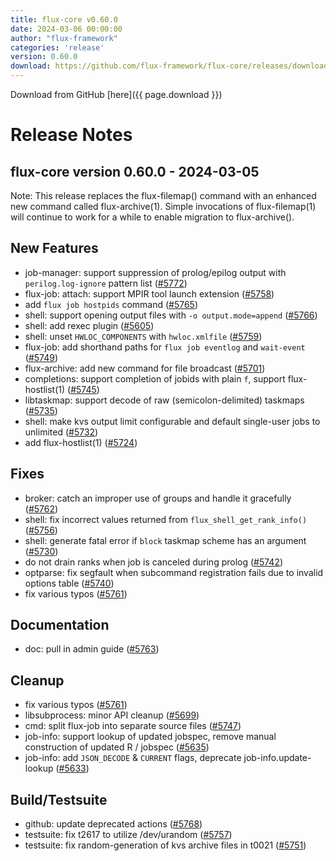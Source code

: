 ```yaml
---
title: flux-core v0.60.0
date: 2024-03-06 00:00:00
author: "flux-framework"
categories: 'release'
version: 0.60.0
download: https://github.com/flux-framework/flux-core/releases/download/v0.60.0/flux-core-0.60.0.tar.gz
---
```


Download from GitHub [here]({{ page.download }})

# Release Notes

flux-core version 0.60.0 - 2024-03-05
-------------------------------------

Note: This release replaces the flux-filemap() command with an enhanced new
command called flux-archive(1).  Simple invocations of flux-filemap(1) will
continue to work for a while to enable migration to flux-archive().

## New Features
 * job-manager: support suppression of prolog/epilog output with
   `perilog.log-ignore` pattern list ([#5772](https://github.com/flux-framework/flux-core/issues/5772))
 * flux-job: attach: support MPIR tool launch extension ([#5758](https://github.com/flux-framework/flux-core/issues/5758))
 * add `flux job hostpids` command ([#5765](https://github.com/flux-framework/flux-core/issues/5765))
 * shell: support opening output files with `-o output.mode=append` ([#5766](https://github.com/flux-framework/flux-core/issues/5766))
 * shell: add rexec plugin ([#5605](https://github.com/flux-framework/flux-core/issues/5605))
 * shell: unset `HWLOC_COMPONENTS` with `hwloc.xmlfile` ([#5759](https://github.com/flux-framework/flux-core/issues/5759))
 * flux-job: add shorthand paths for `flux job eventlog` and `wait-event`
   ([#5749](https://github.com/flux-framework/flux-core/issues/5749))
 * flux-archive: add new command for file broadcast ([#5701](https://github.com/flux-framework/flux-core/issues/5701))
 * completions: support completion of jobids with plain `f`, support
   flux-hostlist(1) ([#5745](https://github.com/flux-framework/flux-core/issues/5745))
 * libtaskmap: support decode of raw (semicolon-delimited) taskmaps ([#5735](https://github.com/flux-framework/flux-core/issues/5735))
 * shell: make kvs output limit configurable and default single-user jobs
   to unlimited ([#5732](https://github.com/flux-framework/flux-core/issues/5732))
 * add flux-hostlist(1) ([#5724](https://github.com/flux-framework/flux-core/issues/5724))

## Fixes
 * broker: catch an improper use of groups and handle it gracefully ([#5762](https://github.com/flux-framework/flux-core/issues/5762))
 * shell: fix incorrect values returned from `flux_shell_get_rank_info()`
   ([#5756](https://github.com/flux-framework/flux-core/issues/5756))
 * shell: generate fatal error if `block` taskmap scheme has an argument
   ([#5730](https://github.com/flux-framework/flux-core/issues/5730))
 * do not drain ranks when job is canceled during prolog ([#5742](https://github.com/flux-framework/flux-core/issues/5742))
 * optparse: fix segfault when subcommand registration fails due to invalid
   options table ([#5740](https://github.com/flux-framework/flux-core/issues/5740))
 * fix various typos ([#5761](https://github.com/flux-framework/flux-core/issues/5761))

## Documentation
 * doc: pull in admin guide ([#5763](https://github.com/flux-framework/flux-core/issues/5763))

## Cleanup
 * fix various typos ([#5761](https://github.com/flux-framework/flux-core/issues/5761))
 * libsubprocess: minor API cleanup ([#5699](https://github.com/flux-framework/flux-core/issues/5699))
 * cmd: split flux-job into separate source files ([#5747](https://github.com/flux-framework/flux-core/issues/5747))
 * job-info: support lookup of updated jobspec, remove manual construction
   of updated R / jobspec ([#5635](https://github.com/flux-framework/flux-core/issues/5635))
 * job-info: add `JSON_DECODE` & `CURRENT` flags, deprecate
   job-info.update-lookup ([#5633](https://github.com/flux-framework/flux-core/issues/5633))

## Build/Testsuite
 * github: update deprecated actions ([#5768](https://github.com/flux-framework/flux-core/issues/5768))
 * testsuite: fix t2617 to utilize /dev/urandom ([#5757](https://github.com/flux-framework/flux-core/issues/5757))
 * testsuite: fix random-generation of kvs archive files in t0021 ([#5751](https://github.com/flux-framework/flux-core/issues/5751))

